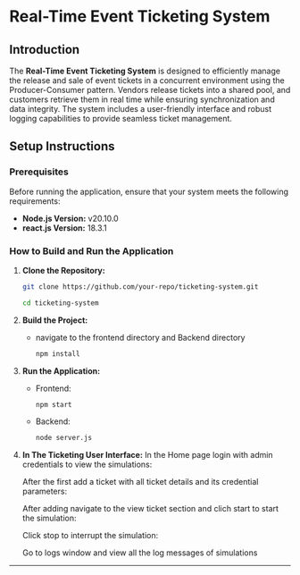 
# Real-Time Event Ticketing System

## Introduction
The **Real-Time Event Ticketing System** is designed to efficiently manage the release and sale of event tickets in a concurrent environment using the Producer-Consumer pattern. Vendors release tickets into a shared pool, and customers retrieve them in real time while ensuring synchronization and data integrity. The system includes a user-friendly interface and robust logging capabilities to provide seamless ticket management.

## Setup Instructions

### Prerequisites
Before running the application, ensure that your system meets the following requirements:
- **Node.js Version:** v20.10.0
- **react.js Version:** 18.3.1

### How to Build and Run the Application
1. **Clone the Repository:**
   ```bash
   git clone https://github.com/your-repo/ticketing-system.git
   ```
   ```bash
   cd ticketing-system
   ```

2. **Build the Project:**
   - navigate to the frontend directory and Backend directory
     ```bash
     npm install
     ```

4. **Run the Application:**
   - Frontend:
     ```bash
     npm start
     ```
   - Backend:
     ```bash
     node server.js
     ```

5. **In The Ticketing User Interface:**
   In the Home page login with admin credentials to view the simulations:

   After the first add a ticket with all ticket details and its credential parameters:

   After adding navigate to the view ticket section and clich start to start the simulation:

   Click stop to interrupt the simulation:

   Go to logs window and view all the log messages of simulations
   
---
